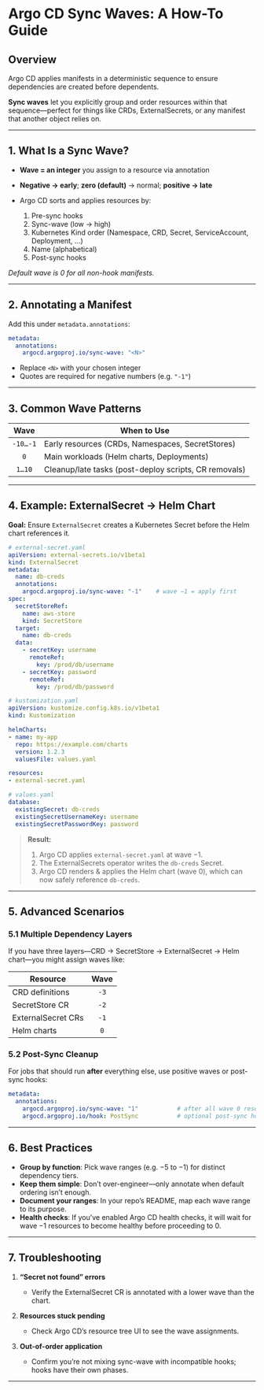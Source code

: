 

# Argo CD Sync Waves: A How-To Guide

## Overview

Argo CD applies manifests in a deterministic sequence to ensure dependencies are created before dependents. 

**Sync waves** let you explicitly group and order resources within that sequence—perfect for things like CRDs, ExternalSecrets, or any manifest that another object relies on.

---

## 1. What Is a Sync Wave?

* **Wave = an integer** you assign to a resource via annotation
* **Negative → early**; **zero (default)** → normal; **positive → late**
* Argo CD sorts and applies resources by:

  1. Pre-sync hooks
  2. Sync-wave (low → high)
  3. Kubernetes Kind order (Namespace, CRD, Secret, ServiceAccount, Deployment, …)
  4. Name (alphabetical)
  5. Post-sync hooks

*Default wave is 0 for all non-hook manifests.*

---

## 2. Annotating a Manifest

Add this under `metadata.annotations`:

```yaml
metadata:
  annotations:
    argocd.argoproj.io/sync-wave: "<N>"
```

* Replace `<N>` with your chosen integer
* Quotes are required for negative numbers (e.g. `"-1"`)

---

## 3. Common Wave Patterns

|   Wave   | When to Use                                           |
| :------: | ----------------------------------------------------- |
| `-10…-1` | Early resources (CRDs, Namespaces, SecretStores)      |
|    `0`   | Main workloads (Helm charts, Deployments)             |
|  `1…10`  | Cleanup/late tasks (post-deploy scripts, CR removals) |

---

## 4. Example: ExternalSecret → Helm Chart

**Goal:** Ensure `ExternalSecret` creates a Kubernetes Secret before the Helm chart references it.

```yaml
# external-secret.yaml
apiVersion: external-secrets.io/v1beta1
kind: ExternalSecret
metadata:
  name: db-creds
  annotations:
    argocd.argoproj.io/sync-wave: "-1"    # wave −1 = apply first
spec:
  secretStoreRef:
    name: aws-store
    kind: SecretStore
  target:
    name: db-creds
  data:
    - secretKey: username
      remoteRef:
        key: /prod/db/username
    - secretKey: password
      remoteRef:
        key: /prod/db/password
```

```yaml
# kustomization.yaml
apiVersion: kustomize.config.k8s.io/v1beta1
kind: Kustomization

helmCharts:
- name: my-app
  repo: https://example.com/charts
  version: 1.2.3
  valuesFile: values.yaml

resources:
- external-secret.yaml
```

```yaml
# values.yaml
database:
  existingSecret: db-creds
  existingSecretUsernameKey: username
  existingSecretPasswordKey: password
```

> **Result:**
>
> 1. Argo CD applies `external-secret.yaml` at wave −1.
> 2. The ExternalSecrets operator writes the `db-creds` Secret.
> 3. Argo CD renders & applies the Helm chart (wave 0), which can now safely reference `db-creds`.

---

## 5. Advanced Scenarios

### 5.1 Multiple Dependency Layers

If you have three layers—CRD → SecretStore → ExternalSecret → Helm chart—you might assign waves like:

| Resource           | Wave |
| ------------------ | :--: |
| CRD definitions    | `-3` |
| SecretStore CR     | `-2` |
| ExternalSecret CRs | `-1` |
| Helm charts        |  `0` |

### 5.2 Post-Sync Cleanup

For jobs that should run **after** everything else, use positive waves or post-sync hooks:

```yaml
metadata:
  annotations:
    argocd.argoproj.io/sync-wave: "1"           # after all wave 0 resources
    argocd.argoproj.io/hook: PostSync           # optional post-sync hook
```

---

## 6. Best Practices

* **Group by function**: Pick wave ranges (e.g. −5 to −1) for distinct dependency tiers.
* **Keep them simple**: Don’t over-engineer—only annotate when default ordering isn’t enough.
* **Document your ranges**: In your repo’s README, map each wave range to its purpose.
* **Health checks**: If you’ve enabled Argo CD health checks, it will wait for wave −1 resources to become healthy before proceeding to 0.

---

## 7. Troubleshooting

1. **“Secret not found” errors**

   * Verify the ExternalSecret CR is annotated with a lower wave than the chart.
2. **Resources stuck pending**

   * Check Argo CD’s resource tree UI to see the wave assignments.
3. **Out-of-order application**

   * Confirm you’re not mixing sync-wave with incompatible hooks; hooks have their own phases.

---

